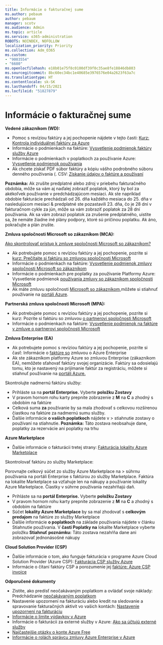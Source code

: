 ```yaml
---
title: Informácie o fakturačnej sume
ms.author: pebaum
author: pebaum
manager: scotv
ms.audience: Admin
ms.topic: article
ms.service: o365-administration
ROBOTS: NOINDEX, NOFOLLOW
localization_priority: Priority
ms.collection: Adm_O365
ms.custom:
- "9003554"
- "6680"
ms.openlocfilehash: e18b01e75f8c0100df39f0c35ae8fe18846db803
ms.sourcegitcommit: 8bc60ec34bc1e40685e3976576e04a2623f63a7c
ms.translationtype: HT
ms.contentlocale: sk-SK
ms.lasthandoff: 04/15/2021
ms.locfileid: "51827879"
---
```

# <a name="understand-billing-amount"></a>Informácie o fakturačnej sume

**Vedené zákazníkom (WD):**

- Pomoc s revíziou faktúry a jej pochopenie nájdete v tejto časti: [Kurz: Kontrola individuálnej faktúry za Azure](https://docs.microsoft.com/azure/cost-management-billing/understand/review-individual-bill?WT.mc_id=Portal-Microsoft_Azure_Support)
- Informácie o podmienkach na faktúre: [Vysvetlenie podmienok faktúry služby Azure](https://docs.microsoft.com/azure/cost-management-billing/understand/understand-invoice?WT.mc_id=Portal-Microsoft_Azure_Support)
- Informácie o podmienkach v poplatkoch za používanie Azure: [Vysvetlenie podmienok používania](https://docs.microsoft.com/azure/cost-management-billing/understand/understand-usage?WT.mc_id=Portal-Microsoft_Azure_Support)
- Ak chcete získať PDF súbor faktúry a kópiu vášho podrobného súboru denného používania (. CSV: [Získanie údajov o faktúre a používaní](https://docs.microsoft.com/azure/billing/billing-download-azure-invoice-daily-usage-date?WT.mc_id=Portal-Microsoft_Azure_Support)

**Poznámka:** Ak zrušíte predplatné alebo zdroj v priebehu fakturačného obdobia, môže sa vám aj naďalej zobraziť poplatok, ktorý by bol za akékoľvek používanie v predchádzajúcom mesiaci. Ak ste napríklad obdobie fakturácie prechádzali od 26. dňa každého mesiaca do 25. dňa v nasledujúcom mesiaci & predplatné ste pozastavili 23. dňa, čo je 28 dní v fakturačnom cykle za jún, môže sa vám zobraziť poplatok za 28 dní používania. Ak sa vám zobrazí poplatok za zrušenie predplatného, uistite sa, že nemáte žiadne iné plány podpory, ktoré sú príčinou poplatku. Ak áno, pokračujte a plán zrušte.

**Zmluva spoločnosti Microsoft so zákazníkom (MCA):**

[Ako skontrolovať prístup k zmluve spoločnosti Microsoft so zákazníkom?](https://docs.microsoft.com/azure/cost-management-billing/manage/download-azure-invoice-daily-usage-date?WT.mc_id=Portal-Microsoft_Azure_Support#check-access-to-a-microsoft-customer-agreement)

- Ak potrebujete pomoc s revíziou faktúry a jej pochopenie, pozrite si [kurz: Prečítajte si faktúru so zmluvou spoločnosti Microsoft](https://docs.microsoft.com/azure/cost-management-billing/understand/review-customer-agreement-bill?WT.mc_id=Portal-Microsoft_Azure_Support)
- Informácie o podmienkach na faktúre: [Vysvetlenie podmienok zmluvy spoločnosti Microsoft so zákazníkom](https://docs.microsoft.com/azure/cost-management-billing/understand/mca-understand-your-invoice?WT.mc_id=Portal-Microsoft_Azure_Support)
- Informácie o podmienkach pre poplatky za používanie Platformy Azure: Vysvetlenie podmienok [používania zmluvy so zákazníkom spoločnosti Microsoft](https://docs.microsoft.com/azure/cost-management-billing/understand/mca-understand-your-usage?WT.mc_id=Portal-Microsoft_Azure_Support)
- Ak máte zmluvu spoločnosti [Microsoft so zákazníkom,](https://docs.microsoft.com/azure/cost-management-billing/manage/download-azure-invoice-daily-usage-date?WT.mc_id=Portal-Microsoft_Azure_Support#check-access-to-a-microsoft-customer-agreement)môžete si stiahnuť používanie na [portáli Azure](https://portal.azure.com/).

**Partnerská zmluva spoločnosti Microsoft (MPA):**

- Ak potrebujete pomoc s revíziou faktúry a jej pochopenie, pozrite si kurz: Pozrite si faktúru so zmluvou [o partnerovi spoločnosti Microsoft](https://docs.microsoft.com/azure/cost-management-billing/understand/review-partner-agreement-bill?WT.mc_id=Portal-Microsoft_Azure_Support)
- Informácie o podmienkach na faktúre: [Vysvetlenie podmienok na faktúre v zmluve o partnerovi spoločnosti Microsoft](https://docs.microsoft.com/azure/cost-management-billing/understand/mpa-invoice-terms?WT.mc_id=Portal-Microsoft_Azure_Support)

**Zmluva Enterprise (EA)**

- Ak potrebujete pomoc s revíziou faktúry a jej pochopenie, pozrite si časť: Informácie o [faktúre so](https://docs.microsoft.com/azure/cost-management-billing/understand/review-enterprise-agreement-bill?WT.mc_id=Portal-Microsoft_Azure_Support) zmluvou o Azure Enterprise
- Ak ste zákazníkom platformy Azure so zmluvou Enterprise (zákazníkom EA), nemôžete sťahovať faktúry svojej organizácie. Faktúry sa odosielajú tomu, kto je nastavený na prijímanie faktúr za registráciu, môžete si stiahnuť používanie na [portáli Azure.](https://portal.azure.com/)

Skontrolujte nadmernú faktúru služby:

- Prihláste sa na **portál Enterprise.** Vyberte **položku Zostavy**
- V pravom hornom rohu karty prepnite zobrazenie z **M** na **C** a zhodný s obdobím na faktúre
- Celková suma **za** používanie by sa mala zhodovať  s celkovou rozšírenou čiastkou na faktúre za nadmernú sumu služby.
- Ďalšie informácie **o vašich poplatkoch** nájdete v > stiahnutie zostavy o používaní na stiahnutie. **Poznámka:** Táto zostava neobsahuje dane, poplatky za rezervácie ani poplatky na trhu

**Azure Marketplace**

- Ďalšie informácie o fakturácii tretej strany: [Fakturácia lokality Azure Marketplace](https://docs.microsoft.com/azure/billing/billing-understand-your-azure-marketplace-charges?WT.mc_id=Portal-Microsoft_Azure_Support)

Skontrolovať faktúru zo služby Marketplace:

Porovnajte celkový súčet zo služby Azure Marketplace na > súhrnu používania na portáli Enterprise s faktúrou zo služby Marketplace. Faktúra na lokalite Marketplace sa vzťahuje len na nákupy a používanie lokality Azure Marketplace. Čiastky v súhrne používania nezahŕňajú daň.

- Prihláste sa na **portál Enterprise.** Vyberte **položku Zostavy**
- V pravom hornom rohu karty prepnite zobrazenie z **M** na **C** a zhodný s obdobím na faktúre
- Súčet **lokality Azure Marketplace** by sa mal zhodovať s **celkovým predajom** na faktúre zo služby Marketplace
- Ďalšie informácie **o poplatkoch** na základe používania nájdete v článku Stiahnutie používania. V **časti Poplatky na** lokalite Marketplace vyberte položku **Stiahnuť** **poznámku:** Táto zostava nezahŕňa dane ani zobrazovať jednonásošné nákupy

**Cloud Solution Provider (CSP)**

- Ďalšie informácie o tom, ako funguje fakturácia v programe Azure Cloud Solution Provider (Azure CSP): [Fakturácia CSP služby Azure](https://docs.microsoft.com/azure/cloud-solution-provider/billing/azure-csp-billing-overview?WT.mc_id=Portal-Microsoft_Azure_Support)
- Informácie o čítaní faktúry CSP a porozumenie jej [faktúre: Azure CSP invoice](https://docs.microsoft.com/azure/cloud-solution-provider/billing/azure-csp-invoice?WT.mc_id=Portal-Microsoft_Azure_Support)

**Odporučené dokumenty**

- Zistite, ako predísť neočakávaným poplatkom a ovládať svoje náklady: Predchádzanie [neočakávaným poplatkom](https://docs.microsoft.com/azure/cost-management-billing/manage/getting-started?WT.mc_id=Portal-Microsoft_Azure_Support)
- Nastavenie upozornení na fakturáciu alebo kredit na sledovanie a spravovanie fakturačných aktivít vo vašich kontách: [Nastavenie upozornení na fakturáciu](https://docs.microsoft.com/azure/cost-management-billing/costs/cost-mgt-alerts-monitor-usage-spending?WT.mc_id=Portal-Microsoft_Azure_Support)
- [Informácie o limite výdavkov v Azure](https://docs.microsoft.com/azure/cost-management-billing/manage/spending-limit?WT.mc_id=Portal-Microsoft_Azure_Support)
- Informácie o fakturácii za externé služby v Azure: [Ako sa účtujú externé služby](https://docs.microsoft.com/azure/cost-management-billing/understand/understand-azure-marketplace-charges?WT.mc_id=Portal-Microsoft_Azure_Support)
- [Najčastejšie otázky o konte Azure Free](https://azure.microsoft.com/free/free-account-faq/)
- [Informácie o rolách správcu zmluvy Azure Enterprise v Azure](https://docs.microsoft.com/azure/cost-management-billing/manage/understand-ea-roles?WT.mc_id=Portal-Microsoft_Azure_Support)